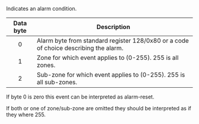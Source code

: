 Indicates an alarm condition.

 | Data byte | Description                                                        |
 | :-------: | ------------------------------------------------------------------ |
 |     0     | Alarm byte from standard register 128/0x80 or a code of choice describing the alarm. |
 |     1     | Zone for which event applies to (0-255). 255 is all zones.         |
 |     2     | Sub-zone for which event applies to (0-255). 255 is all sub-zones. |

If byte 0 is zero this event can be interpreted as alarm-reset.

If both or one of zone/sub-zone are omitted they should be interpreted as if they where 255.
